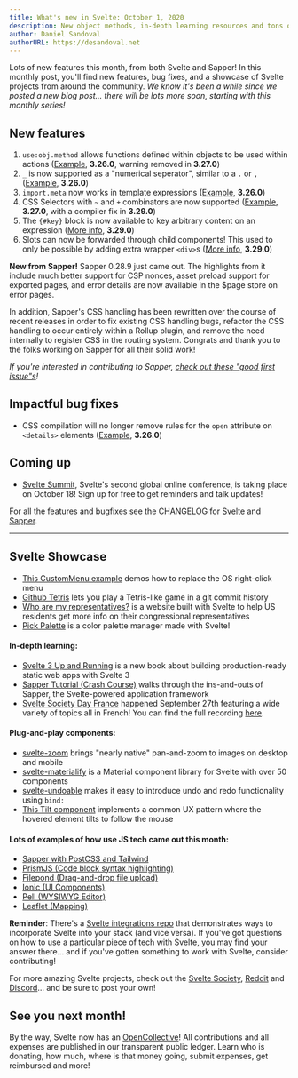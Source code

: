 ```yaml
---
title: What's new in Svelte: October 1, 2020
description: New object methods, in-depth learning resources and tons of integration examples!
author: Daniel Sandoval
authorURL: https://desandoval.net
---
```


Lots of new features this month, from both Svelte and Sapper! In this monthly post, you'll find new features, bug fixes, and a showcase of Svelte projects from around the community. _We know it's been a while since we posted a new blog post... there will be lots more soon, starting with this monthly series!_

## New features
1. `use:obj.method` allows functions defined within objects to be used within actions ([Example](https://svelte.dev/repl/c305722adb4a4545b27b198ea8ff9bde?version=3.27.0), **3.26.0**, warning removed in **3.27.0**)
2. `_` is now supported as a "numerical seperator", similar to a `.` or `,` ([Example](https://svelte.dev/repl/844c39e91d1248649fe54af839fab570?version=3.26.0), **3.26.0**)
3. `import.meta` now works in template expressions ([Example](https://svelte.dev/repl/9630de41957a4c80a4fce264360a6bc7?version=3.26.0), **3.26.0**)
4. CSS Selectors with `~` and `+` combinators are now supported ([Example](https://svelte.dev/repl/91ad9257d2d1430185a504a18cc60172?version=3.29.0), **3.27.0**, with a compiler fix in **3.29.0**)
5. The `{#key}` block is now available to key arbitrary content on an expression ([More info](https://github.com/sveltejs/svelte/issues/1469), **3.29.0**)
6. Slots can now be forwarded through child components! This used to only be possible by adding extra wrapper `<div>`s ([More info](https://github.com/sveltejs/svelte/issues/2079), **3.29.0**)

**New from Sapper!**
Sapper 0.28.9 just came out. The highlights from it include much better support for CSP nonces, asset preload support for exported pages, and error details are now available in the $page store on error pages.

In addition, Sapper's CSS handling has been rewritten over the course of recent releases in order to fix existing CSS handling bugs, refactor the CSS handling to occur entirely within a Rollup plugin, and remove the need internally to register CSS in the routing system. Congrats and thank you to the folks working on Sapper for all their solid work!

_If you're interested in contributing to Sapper, [check out these "good first issue"s](https://github.com/sveltejs/sapper/issues?q=is%3Aissue+is%3Aopen+label%3A%22good+first+issue%22)!_


## Impactful bug fixes
- CSS compilation will no longer remove rules for the `open` attribute on `<details>` elements ([Example](https://svelte.dev/repl/ab4c0c177d1f4fab92f46eb8539cea9a?version=3.26.0), **3.26.0**)


## Coming up
- [Svelte Summit](https://sveltesummit.com/), Svelte's second global online conference, is taking place on October 18! Sign up for free to get reminders and talk updates!

For all the features and bugfixes see the CHANGELOG for [Svelte](https://github.com/sveltejs/svelte/blob/master/CHANGELOG.md) and [Sapper](https://github.com/sveltejs/sapper/blob/master/CHANGELOG.md).


---

## Svelte Showcase
- [This CustomMenu example](https://svelte.dev/repl/3a33725c3adb4f57b46b597f9dade0c1?version=3.25.0) demos how to replace the OS right-click menu
- [Github Tetris](https://svelte.dev/repl/cc1eaa7c66964fedb5e70e3ecbbaa0e1?version=3.25.1) lets you play a Tetris-like game in a git commit history
- [Who are my representatives?](https://whoaremyrepresentatives.us/) is a website built with Svelte to help US residents get more info on their congressional representatives
- [Pick Palette](https://github.com/bluwy/pick-palette) is a color palette manager made with Svelte!

#### In-depth learning:
- [Svelte 3 Up and Running](https://www.amazon.com/dp/B08D6T6BKS/ref=cm_sw_r_tw_dp_x_OQMtFb3GPQCB2) is a new book about building production-ready static web apps with Svelte 3
- [Sapper Tutorial (Crash Course)](https://www.youtube.com/playlist?list=PL4cUxeGkcC9gdr4Qhx83gBBcID-KMe-PQ) walks through the ins-and-outs of Sapper, the Svelte-powered application framework
- [Svelte Society Day France](https://france.sveltesociety.dev/) happened September 27th featuring a wide variety of topics all in French! You can find the full recording [here](https://www.youtube.com/watch?v=aS1TQ155JK4).

#### Plug-and-play components:
- [svelte-zoom](https://github.com/vaheqelyan/svelte-zoom) brings "nearly native" pan-and-zoom to images on desktop and mobile
- [svelte-materialify](https://github.com/TheComputerM/svelte-materialify) is a Material component library for Svelte with over 50 components
- [svelte-undoable](https://github.com/macfja/svelte-undoable) makes it easy to introduce undo and redo functionality using `bind:`
- [This Tilt component](https://svelte.dev/repl/7b23ad9d2693424482cd411b0378b55b?version=3.24.1) implements a common UX pattern where the hovered element tilts to follow the mouse

#### Lots of examples of how use JS tech came out this month:
  - [Sapper with PostCSS and Tailwind](https://codechips.me/sapper-with-postcss-and-tailwind/)
  - [PrismJS (Code block syntax highlighting)](https://github.com/phptuts/Svelte-PrismJS)
  - [Filepond (Drag-and-drop file upload)](https://github.com/pqina/svelte-filepond)
  - [Ionic (UI Components)](https://github.com/Tommertom/svelte-ionic-app)
  - [Pell (WYSIWYG Editor)](https://github.com/Demonicious/svelte-pell/)
  - [Leaflet (Mapping)](https://github.com/anoram/leaflet-svelte)

**Reminder**: There's a [Svelte integrations repo](https://github.com/sveltejs/integrations) that demonstrates ways to incorporate Svelte into your stack (and vice versa). If you've got questions on how to use a particular piece of tech with Svelte, you may find your answer there... and if you've gotten something to work with Svelte, consider contributing!

For more amazing Svelte projects, check out the [Svelte Society](https://sveltesociety.dev/), [Reddit](https://www.reddit.com/r/sveltejs/) and [Discord](https://discord.com/invite/yy75DKs)… and be sure to post your own!

## See you next month!

By the way, Svelte now has an [OpenCollective](https://opencollective.com/svelte)! All contributions and all expenses are published in our transparent public ledger. Learn who is donating, how much, where is that money going, submit expenses, get reimbursed and more!

